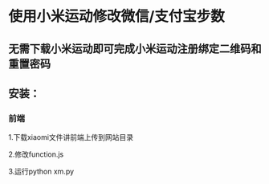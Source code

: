 # 使用小米运动修改微信/支付宝步数
## 无需下载小米运动即可完成小米运动注册绑定二维码和重置密码
## 安装：
### 前端
1.下载xiaomi文件讲前端上传到网站目录

2.修改function.js

3.运行python xm.py
